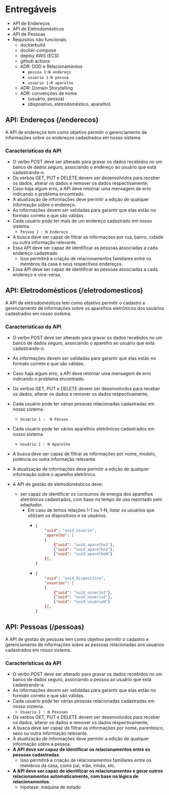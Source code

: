 
# Entregáveis

- API de Endereços
- API de Eletrodomésticos
- API de Pessoas
- Requisitos não funcionais
  - dockerbuild
  - docker-compose
  - deploy AWS (ECS)
  - github actions
  - ADR: DDD e Relacionamentos
    - `pessoa 1:N endereço`
    - `usuario 1:N pessoa`
    - `usuario 1:N aparelho`
  - ADR: Domain Storytelling
  - ADR: convenções de nome 
    - (usuário, pessoa)
    - (dispositivo, eletrodoméstico, aparelho)

## API: Endereços (/enderecos)

A API de endereços tem como objetivo permitir o gerenciamento de informações sobre os endereços cadastrados em nosso sistema.

### Características da API
  - O verbo POST deve ser alterado para gravar os dados recebidos no um banco de dados seguro, associando o endereço ao usuário que está cadastrando-o. 
  - Os verbos GET, PUT e DELETE devem ser desenvolvidos para receber os dados, alterar os dados e remover os dados respectivamente;
  - Caso haja algum erro, a API deve retornar uma mensagem de erro indicando o problema encontrado.
  - A atualização de informações deve permitir a edição de qualquer informação sobre o endereço.
  - As informações devem ser validadas para garantir que elas estão no formato correto e que são válidas.
  - Cada usuário pode ter mais de um endereço cadastrado em nosso sistema.
    - `Pessoa 1 : N Endereço`
  - A busca deve ser capaz de filtrar as informações por rua, bairro, cidade ou outra informação relevante.
  - Essa API deve ser capaz de identificar as pessoas associadas a cada endereço cadastrado
    - Isso permitirá a criação de relacionamentos familiares entre os membros da casa e seus respectivos endereços.
  - Essa API deve ser capaz de identificar as pessoas associadas a cada endereço e vice-versa. 

## API: Eletrodomésticos (/eletrodomesticos)

A API de eletrodomésticos tem como objetivo permitir o cadastro e gerenciamento de informações sobre os aparelhos eletrônicos dos usuários cadastrados em nosso sistema.

### Características da API
- O verbo POST deve ser alterado para gravar os dados recebidos no um banco de dados seguro, associando o aparelho ao usuário que está cadastrando-o.
- As informações devem ser validadas para garantir que elas estão no formato correto e que são válidas.

- Caso haja algum erro, a API deve retornar uma mensagem de erro indicando o problema encontrado.
- Os verbos GET, PUT e DELETE devem ser desenvolvidos para receber os dados, alterar os dados e remover os dados respectivamente;
- Cada usuário pode ter várias pessoas relacionadas cadastradas em nosso sistema.
  - `Usuário 1 :  N Pessoa`
- Cada usuário pode ter vários aparelhos eletrônicos cadastrados em nosso sistema.
  - `Usuário 1 : N Aparelho`
- A busca deve ser capaz de filtrar as informações por nome, modelo, potência ou outra informação relevante.
- A atualização de informações deve permitir a edição de qualquer informação sobre o aparelho eletrônico.
- A API de gestão de eletrodomésticos deve:
  - ser capaz de identificar os consumos de energia dos aparelhos eletrônicos cadastrados, com base no tempo de uso reportado pelo adaptador.
    - Em caso de temos relações 1-1 ou 1-N, listar os usuários que utilizam os dispositivos e os usuários.
      - ```json
        {
            "uuid": "uuid_usuario",
            "aparelho": [
            {
                {"uuid": "uuid_aparelho1"},
                {"uuid": "uuid_aparelho2"},
                {"uuid": "uuid_aparelhoN"}
            }],
        }
      - ```json
        {
            "uuid": "uuid_dispositivo",
            "usuarios": [
            {
                {"uuid": "uuid_usuario1"},
                {"uuid": "uuid_usuario2"},
                {"uuid": "uuid_usuarioN"}
            }],
        }

## API: Pessoas (/pessoas)

A API de gestão de pessoas tem como objetivo permitir o cadastro e gerenciamento de informações sobre as pessoas relacionadas aos usuários cadastrados em nosso sistema. 

### Características da API

- O verbo POST deve ser alterado para gravar os dados recebidos no um banco de dados seguro, associando a pessoa ao usuário que está cadastrando-a.
- As informações devem ser validadas para garantir que elas estão no formato correto e que são válidas.
- Cada usuário pode ter várias pessoas relacionadas cadastradas em nosso sistema.
  - `Usuario 1 : N Pessoas`
- Os verbos GET, PUT e DELETE devem ser desenvolvidos para receber os dados, alterar os dados e remover os dados respectivamente;
- A busca deve ser capaz de filtrar as informações por nome, parentesco, sexo ou outra informação relevante.
- A atualização de informações deve permitir a edição de qualquer informação sobre a pessoa.
- **A API deve ser capaz de identificar os relacionamentos entre as pessoas cadastradas**. 
  - Isso permitirá a criação de relacionamentos familiares entre os membros da casa, como pai, mãe, irmão, etc.
- **A API deve ser capaz de identificar os relacionamentos e gerar outros relacionamentos automaticamente, com base na lógica de relacionamentos**.
  - hipótese: máquina de estado

